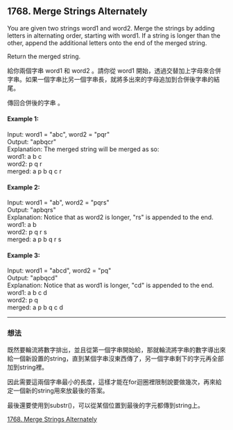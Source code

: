 ## 1768. Merge Strings Alternately

You are given two strings word1 and word2. Merge the strings by adding letters in alternating order, starting with word1. If a string is longer than the other, append the additional letters onto the end of the merged string.  

Return the merged string.

給你兩個字串 word1 和 word2 。請你從 word1 開始，透過交替加上字母來合併字串。如果一個字串比另一個字串長，就將多出來的字母追加到合併後字串的結尾。  

傳回合併後的字串 。

#### Example 1:
Input: word1 = "abc", word2 = "pqr"  
Output: "apbqcr"  
Explanation: The merged string will be merged as so:  
word1:  a   b   c  
word2:    p   q   r  
merged: a p b q c r  

#### Example 2:

Input: word1 = "ab", word2 = "pqrs"  
Output: "apbqrs"  
Explanation: Notice that as word2 is longer, "rs" is appended to the end.  
word1:  a   b   
word2:    p   q   r   s  
merged: a p b q   r   s  

#### Example 3:

Input: word1 = "abcd", word2 = "pq"  
Output: "apbqcd"  
Explanation: Notice that as word1 is longer, "cd" is appended to the end.  
word1:  a   b   c   d  
word2:    p   q   
merged: a p b q c   d  

---
### 想法

既然要輪流將數字排出，並且從第一個字串開始給，那就輪流將字串的數字導出來給一個新設置的string，直到某個字串沒東西傳了，另一個字串剩下的字元再全部加到string裡。

因此需要這兩個字串最小的長度，這樣才能在for迴圈裡限制說要做幾次，再來給定一個新的string用來放最後的答案。

最後還要使用到substr()，可以從某個位置到最後的字元都傳到string上。

[1768. Merge Strings Alternately](https://leetcode.com/problems/merge-strings-alternately/description/?envType=study-plan-v2&envId=leetcode-75)
